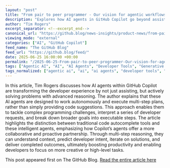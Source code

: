 ```yaml
---
layout: "post"
title: "From pair to peer programmer - Our vision for agentic workflows in GitHub Copilot"
description: "Explores how AI agents in GitHub Copilot go beyond assistance, using multi-step reasoning and execution to solve developers’ problems."
author: "Tim Rogers"
excerpt_separator: <!--excerpt_end-->
canonical_url: "https://github.blog/news-insights/product-news/from-pair-to-peer-programmer-our-vision-for-agentic-workflows-in-github-copilot/"
viewing_mode: "external"
categories: ["AI", "GitHub Copilot"]
feed_name: "The GitHub Blog"
feed_url: "https://github.blog/feed/"
date: 2025-06-25 16:00:00 +00:00
permalink: "/2025-06-25-From-pair-to-peer-programmer-Our-vision-for-agentic-workflows-in-GitHub-Copilot.html"
tags: ["Agentic AI", "AI", "AI Agents", "Developer Tools", "Generative AI", "GitHub Copilot", "Multi Step Reasoning", "News", "News & Insights", "Problem Solving", "Product"]
tags_normalized: ["agentic ai", "ai", "ai agents", "developer tools", "generative ai", "github copilot", "multi step reasoning", "news", "news and insights", "problem solving", "product"]
---
```


In this article, Tim Rogers discusses how AI agents within GitHub Copilot are transforming the developer experience by not just assisting, but actively solving problems with advanced reasoning. <!--excerpt_end--> The author explains that these AI agents are designed to work autonomously and execute multi-step plans, rather than simply providing code suggestions. This approach enables them to tackle complex programming challenges, interpret a series of developer requests, and break down broader goals into executable steps. The article highlights the distinction between traditional code autocomplete tools and these intelligent agents, emphasizing how Copilot’s agents offer a more collaborative and proactive partnership. Through multi-step reasoning, they can understand context, predict developer intent, iterate on solutions, and deliver completed outcomes, ultimately boosting productivity and enabling developers to focus on more creative or high-level tasks.

This post appeared first on The GitHub Blog. [Read the entire article here](https://github.blog/news-insights/product-news/from-pair-to-peer-programmer-our-vision-for-agentic-workflows-in-github-copilot/)
